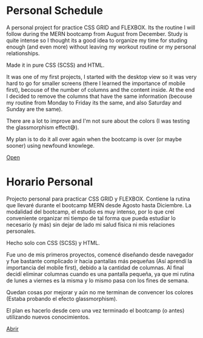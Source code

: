 # Personal Schedule

A personal project for practice CSS GRID and FLEXBOX.
Its the routine I will follow during the MERN bootcamp from August from December.
Study is quite intense so I thought its a good idea to organize my time for studing enough (and even more) without leaving my workout routine or my personal relationships.

Made it in pure CSS (SCSS) and HTML.

It was one of my first projects, I started with the desktop view so it was very hard to go for smaller screens (there I learned the importance of mobile first), becouse of the number of columns and the content inside. At the end I decided to remove the columns that have the same information (becouse my routine from Monday to Friday its the same, and also Saturday and Sunday are the same).

There are a lot to improve and I'm not sure about the colors (I was testing the glassmorphism effect😅).

My plan is to do it all over again when the bootcamp is over (or maybe sooner) using newfound knowlege.

[Open](https://fabrizziodbc.github.io/schedule/)

# Horario Personal
Projecto personal para practicar CSS GRID y FLEXBOX.
Contiene la rutina que llevaré durante el bootcamp MERN desde Agosto hasta Diciembre.
La modalidad del bootcamp, el estudio es muy intenso, por lo que creí conveniente organizar mi tiempo de tal forma que pueda estudiar lo necesario (y más) sin dejar de lado mi salud física ni mis relaciones personales.

Hecho solo con CSS (SCSS) y HTML.

Fue uno de mis primeros proyectos, comencé diseñando desde navegador y fue bastante complicado ir hacia pantallas más pequeñas (Así aprendí la importancia del mobile first), debido a la cantidad de columnas. Al final decidí eliminar columnas cuando es una pantalla pequeña, ya que mi rutina de lunes a viernes es la misma y lo mismo pasa con los fines de semana.

Quedan cosas por mejorar y aún no me terminan de convencer los colores (Estaba probando el efecto glassmorphism).

El plan es hacerlo desde cero una vez terminado el bootcamp (o antes) utilizando nuevos conocimientos.

[Abrir](https://fabrizziodbc.github.io/schedule/)

